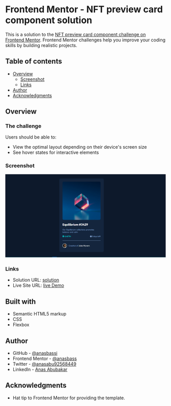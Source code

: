 # Frontend Mentor - NFT preview card component solution

This is a solution to the [NFT preview card component challenge on Frontend Mentor](https://www.frontendmentor.io/challenges/nft-preview-card-component-SbdUL_w0U). Frontend Mentor challenges help you improve your coding skills by building realistic projects. 

## Table of contents

- [Overview](#overview)
  - [Screenshot](#screenshot)
  - [Links](#links)
- [Author](#author)
- [Acknowledgments](#acknowledgments)

## Overview

### The challenge

Users should be able to:

- View the optimal layout depending on their device's screen size
- See hover states for interactive elements

### Screenshot

![Screenshot](./snapshot.PNG)

### Links

- Solution URL: [solution](https://github.com/anasbassi/nft-previiew-card)
- Live Site URL: [live Demo](https://anasbassi.github.io/nft-previiew-card/)

## Built with

- Semantic HTML5 markup
- CSS 
- Flexbox

## Author

- GitHub - [@anasbassi](https://github.com/anasbassi)
- Frontend Mentor - [@anasbass](https://www.frontendmentor.io/profile/anasbassi)
- Twitter - [@anasabu92568449](https://twitter.com/anasabu92568449)
- LinkedIn - [Anas Abubakar](https://www.linkedin.com/in/anas-abubakar-bassi/)

## Acknowledgments

- Hat tip to Frontend Mentor for providing the template.
